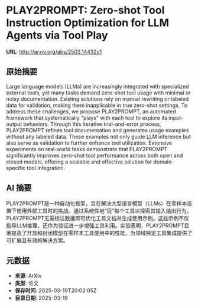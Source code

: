 # PLAY2PROMPT: Zero-shot Tool Instruction Optimization for LLM Agents via Tool Play

**URL**: http://arxiv.org/abs/2503.14432v1

## 原始摘要

Large language models (LLMs) are increasingly integrated with specialized
external tools, yet many tasks demand zero-shot tool usage with minimal or
noisy documentation. Existing solutions rely on manual rewriting or labeled
data for validation, making them inapplicable in true zero-shot settings. To
address these challenges, we propose PLAY2PROMPT, an automated framework that
systematically "plays" with each tool to explore its input-output behaviors.
Through this iterative trial-and-error process, PLAY2PROMPT refines tool
documentation and generates usage examples without any labeled data. These
examples not only guide LLM inference but also serve as validation to further
enhance tool utilization. Extensive experiments on real-world tasks demonstrate
that PLAY2PROMPT significantly improves zero-shot tool performance across both
open and closed models, offering a scalable and effective solution for
domain-specific tool integration.


## AI 摘要

PLAY2PROMPT是一种自动化框架，旨在解决大型语言模型（LLMs）在零样本设置下使用外部工具时的挑战。通过系统性地“玩”每个工具以探索其输入输出行为，PLAY2PROMPT无需标注数据即可优化工具文档并生成使用示例。这些示例不仅指导LLM推理，还作为验证进一步增强工具利用。实验表明，PLAY2PROMPT显著提高了开放和封闭模型在零样本工具使用中的性能，为领域特定工具集成提供了可扩展且有效的解决方案。

## 元数据

- **来源**: ArXiv
- **类型**: 论文
- **保存时间**: 2025-03-19T20:02:05Z
- **目录日期**: 2025-03-19
